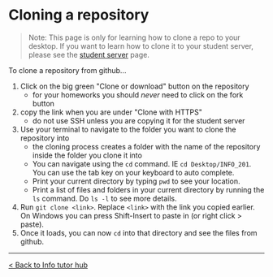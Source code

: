 # Cloning a repository 

> Note: This page is only for learning how to clone a repo to your desktop. If you want to learn how to clone it to your student server, please see the [student server](/blog/studentserver) page.

To clone a repository from github...

1. Click on the big green "Clone or download" button on the repository 
    * for your homeworks you should _never_ need to click on the fork button
1. copy the link when you are under "Clone with HTTPS" 
    * do not use SSH unless you are copying it for the student server
1. Use your terminal to navigate to the folder you want to clone the repository into
    * the cloning process creates a folder with the name of the repository inside the folder you clone it into
    * You can navigate using the `cd` command. IE `cd Desktop/INFO_201`. You can use the tab key on your keyboard to auto complete.
    * Print your current directory by typing `pwd` to see your location.
    * Print a list of files and folders in your current directory by running the `ls` command. Do `ls -l` to see more details.
1. Run `git clone <link>`. Replace `<link>` with the link you copied earlier. On Windows you can press Shift-Insert to paste in (or right click > paste).
1. Once it loads, you can now `cd` into that directory and see the files from github.

---

[< Back to Info tutor hub](/blog/infotutor-home)